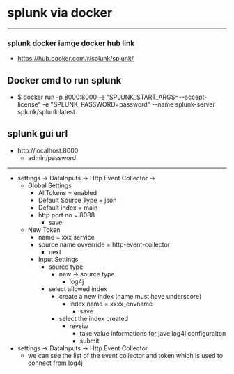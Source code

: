 # splunk via docker 

----
### splunk docker iamge docker hub link 
* https://hub.docker.com/r/splunk/splunk/

## Docker cmd to run splunk 
* $ docker run -p 8000:8000 -e "SPLUNK_START_ARGS=--accept-license" -e "SPLUNK_PASSWORD=password" --name splunk-server splunk/splunk:latest


## splunk gui url 
* http://localhost:8000
	* admin/password


---
* settings -> DataInputs -> Http Event Collector -> 
	* Global Settings 
		* AllTokens = enabled 
		* Default Source Type = json 
		* Default index = main 
		* http port no = 8088
			* save 
	* New Token 
		* name = xxx service 
		* source name ovverride = http-event-collector 
			* next 
		* Input Settings 
			* source type 
				* new -> source type 
					* log4j 
			* select allowed index 
				* create a new index (name must have underscore)
					* index name = xxxx_envname
						* save 
				* select the index created 
					* reveiw 
						* take value informations  for jave log4j configuraiton 
						* submit  
* settings -> DataInputs -> Http Event Collector 
	* we can see the list of the event collector and token which is used to connect from log4j  
